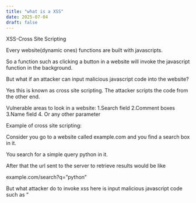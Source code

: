 ```yaml
---
title: "what is a XSS"
date: 2025-07-04
draft: false
---
```


XSS-Cross Site Scripting

Every website(dynamic ones) functions are built with javascripts.

So a function such as clicking a button in a website will invoke the javascript function in the background.

But what if an attacker can input malicious javascript code into the website?


Yes this is known as cross site scripting. The attacker scripts the code from the other end.


Vulnerable areas to look in a website:
1.Search field
2.Comment boxes
3.Name field
4. Or any other parameter

Example of cross site scripting:

Consider you go to a website called example.com and you find a search box in it.

You search for a simple query python in it.

After that the url sent to the server to retrieve results would be like 

example.com/search?q=”python”

But what attacker do to invoke xss here is input malicious javascript code such as “<script>alert(“xss”)</script”
“<img src=0 onerror=alert(“xss”)>

These malicious payloads gets embedded in the source code of the website and executes on the victim’s browser to exfilterate sensitive information of the victim.

Biggest Query ( What most people asked me)

An Attacker performs xss on the victim? But what can he truly achieve?

A popup alert box on the victim’s browser can do no harm.

The above question can be answered as “severe” or “low” impact of the victim’s.

The primary objective of XSS is to get the session cookies.

The session cookies can be used by the attackers to impersonate the victims

Can't understand the above? (the second post would answer this)

